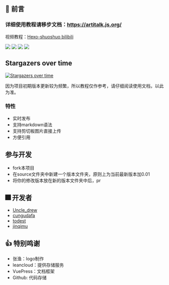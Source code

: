## 👀 前言

### 详细使用教程请移步文档：https://artitalk.js.org/

视频教程：[Hexo-shuoshuo bilibili](https://www.bilibili.com/video/BV16A411b7UF)

![](https://img.shields.io/github/stars/Drew233/Artitalk)
![](https://img.shields.io/npm/dm/artitalk.svg)
![](https://img.shields.io/npm/v/artitalk.svg)
![](https://img.shields.io/badge/language-JavaScript-red)

## Stargazers over time

[![Stargazers over time](https://starchart.cc/Drew233/Artitalk.svg)](https://starchart.cc/Drew233/Artitalk)
      

因为项目初期版本更新较为频繁，所以教程仅作参考，请仔细阅读使用文档，以此为准。

### 特性
* 实时发布
* 支持markdown语法
* 支持剪切板图片直接上传
* 方便引用

## 参与开发
* fork本项目
* 在source文件夹中新建一个版本文件夹，原则上为当前最新版本加0.01
* 将你的修改版本放在新的版本文件夹中后，pr 


## 🎆 开发者
* [Uncle_drew](https://cndrew.cn/)
* [cungudafa](https://cungudafa.top/)
* [todest](https://blog.todest.cn/)
* [jinqimu](https://jinqimu.xyz/)

## 👍 特别鸣谢
* 张渔：logo制作
* leancloud：提供存储服务
* VuePress：文档框架
* Github: 代码存储

